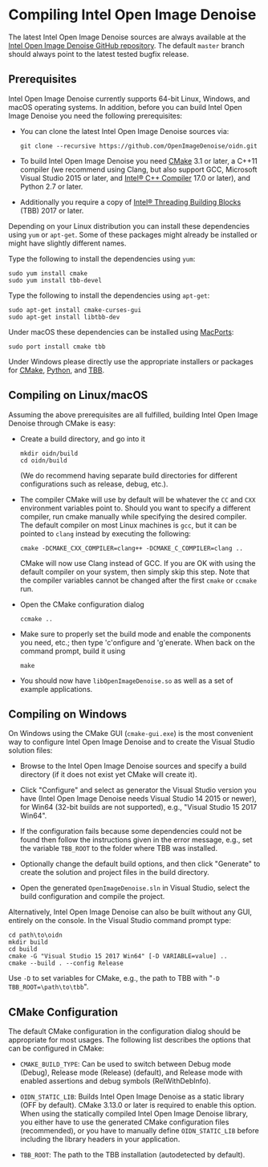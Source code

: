 Compiling Intel Open Image Denoise
==================================

The latest Intel Open Image Denoise sources are always available at the
[Intel Open Image Denoise GitHub repository](http://github.com/OpenImageDenoise/oidn).
The default `master` branch should always point to the latest tested bugfix
release.

Prerequisites
-------------

Intel Open Image Denoise currently supports 64-bit Linux, Windows, and macOS
operating systems. In addition, before you can build Intel Open Image Denoise
you need the following prerequisites:

-   You can clone the latest Intel Open Image Denoise sources via:

        git clone --recursive https://github.com/OpenImageDenoise/oidn.git

-   To build Intel Open Image Denoise you need [CMake](http://www.cmake.org)
    3.1 or later, a C++11 compiler (we recommend using Clang, but also support
    GCC, Microsoft Visual Studio 2015 or later, and
    [Intel® C++ Compiler](https://software.intel.com/en-us/c-compilers) 17.0 or
    later), and Python 2.7 or later.
-   Additionally you require a copy of [Intel® Threading Building
    Blocks](https://www.threadingbuildingblocks.org/) (TBB) 2017 or later.

Depending on your Linux distribution you can install these dependencies
using `yum` or `apt-get`. Some of these packages might already be installed or
might have slightly different names.

Type the following to install the dependencies using `yum`:

    sudo yum install cmake
    sudo yum install tbb-devel

Type the following to install the dependencies using `apt-get`:

    sudo apt-get install cmake-curses-gui
    sudo apt-get install libtbb-dev

Under macOS these dependencies can be installed using
[MacPorts](http://www.macports.org/):

    sudo port install cmake tbb

Under Windows please directly use the appropriate installers or packages for
[CMake](https://cmake.org/download/),
[Python](https://www.python.org/downloads/),
and [TBB](https://github.com/01org/tbb/releases).


Compiling on Linux/macOS
------------------------

Assuming the above prerequisites are all fulfilled, building Intel Open Image
Denoise through CMake is easy:

-   Create a build directory, and go into it

        mkdir oidn/build
        cd oidn/build

    (We do recommend having separate build directories for different
    configurations such as release, debug, etc.).

-   The compiler CMake will use by default will be whatever the `CC` and
    `CXX` environment variables point to. Should you want to specify a
    different compiler, run cmake manually while specifying the desired
    compiler. The default compiler on most Linux machines is `gcc`, but
    it can be pointed to `clang` instead by executing the following:

        cmake -DCMAKE_CXX_COMPILER=clang++ -DCMAKE_C_COMPILER=clang ..

    CMake will now use Clang instead of GCC. If you are OK with using
    the default compiler on your system, then simply skip this step.
    Note that the compiler variables cannot be changed after the first
    `cmake` or `ccmake` run.

-   Open the CMake configuration dialog

        ccmake ..

-   Make sure to properly set the build mode and enable the components you
    need, etc.; then type 'c'onfigure and 'g'enerate. When back on the
    command prompt, build it using

        make

-   You should now have `libOpenImageDenoise.so` as well as a set of example
    applications.


Compiling on Windows
--------------------

On Windows using the CMake GUI (`cmake-gui.exe`) is the most convenient way to
configure Intel Open Image Denoise and to create the Visual Studio solution
files:

-   Browse to the Intel Open Image Denoise sources and specify a build directory
    (if it does not exist yet CMake will create it).

-   Click "Configure" and select as generator the Visual Studio version you
    have (Intel Open Image Denoise needs Visual Studio 14 2015 or newer), for
    Win64 (32-bit builds are not supported), e.g., "Visual Studio 15 2017 Win64".

-   If the configuration fails because some dependencies could not be found
    then follow the instructions given in the error message, e.g., set the
    variable `TBB_ROOT` to the folder where TBB was installed.

-   Optionally change the default build options, and then click "Generate" to
    create the solution and project files in the build directory.

-   Open the generated `OpenImageDenoise.sln` in Visual Studio, select the
    build configuration and compile the project.


Alternatively, Intel Open Image Denoise can also be built without any GUI,
entirely on the console. In the Visual Studio command prompt type:

    cd path\to\oidn
    mkdir build
    cd build
    cmake -G "Visual Studio 15 2017 Win64" [-D VARIABLE=value] ..
    cmake --build . --config Release

Use `-D` to set variables for CMake, e.g., the path to TBB with "`-D
TBB_ROOT=\path\to\tbb`".


CMake Configuration
-------------------

The default CMake configuration in the configuration dialog should be appropriate
for most usages. The following list describes the options that can be configured
in CMake:

- `CMAKE_BUILD_TYPE`: Can be used to switch between Debug mode
  (Debug), Release mode (Release) (default), and Release mode with
  enabled assertions and debug symbols (RelWithDebInfo).

- `OIDN_STATIC_LIB`: Builds Intel Open Image Denoise as a static library (OFF by
  default). CMake 3.13.0 or later is required to enable this option. When using
  the statically compiled Intel Open Image Denoise library, you either have to
  use the generated CMake configuration files (recommended), or you have to
  manually define `OIDN_STATIC_LIB` before including the library headers in your
  application.

- `TBB_ROOT`: The path to the TBB installation (autodetected by default).

